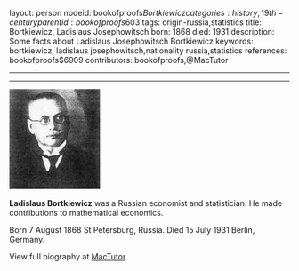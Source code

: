 layout: person
nodeid: bookofproofs$Bortkiewicz
categories: history,19th-century
parentid: bookofproofs$603
tags: origin-russia,statistics
title: Bortkiewicz, Ladislaus Josephowitsch
born: 1868
died: 1931
description: Some facts about Ladislaus Josephowitsch Bortkiewicz
keywords: bortkiewicz, ladislaus josephowitsch,nationality russia,statistics
references: bookofproofs$6909
contributors: bookofproofs,@MacTutor

---


---

![Bortkiewicz.jpg](https://github.com/bookofproofs/bookofproofs.github.io/blob/main/_sources/_assets/images/portraits/Bortkiewicz.jpg?raw=true)

**Ladislaus Bortkiewicz**  was a Russian economist and statistician. He made contributions to mathematical economics.

Born 7 August 1868 St Petersburg, Russia. Died 15 July 1931 Berlin, Germany.


View full biography at [MacTutor](https://mathshistory.st-andrews.ac.uk/Biographies/Bortkiewicz/).